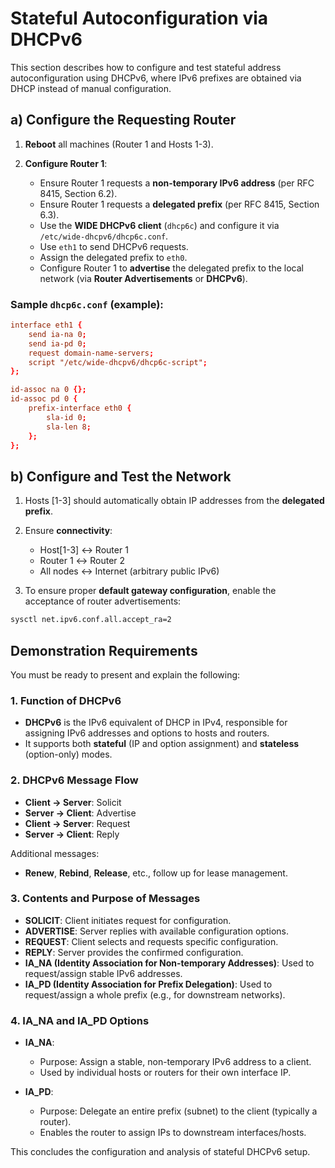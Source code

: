 # Stateful Autoconfiguration via DHCPv6

This section describes how to configure and test stateful address autoconfiguration using DHCPv6, where IPv6 prefixes are obtained via DHCP instead of manual configuration.

## a) Configure the Requesting Router

1. **Reboot** all machines (Router 1 and Hosts 1-3).
2. **Configure Router 1**:

   * Ensure Router 1 requests a **non-temporary IPv6 address** (per RFC 8415, Section 6.2).
   * Ensure Router 1 requests a **delegated prefix** (per RFC 8415, Section 6.3).
   * Use the **WIDE DHCPv6 client** (`dhcp6c`) and configure it via `/etc/wide-dhcpv6/dhcp6c.conf`.
   * Use `eth1` to send DHCPv6 requests.
   * Assign the delegated prefix to `eth0`.
   * Configure Router 1 to **advertise** the delegated prefix to the local network (via **Router Advertisements** or **DHCPv6**).

### Sample `dhcp6c.conf` (example):

```conf
interface eth1 {
    send ia-na 0;
    send ia-pd 0;
    request domain-name-servers;
    script "/etc/wide-dhcpv6/dhcp6c-script";
};

id-assoc na 0 {};
id-assoc pd 0 {
    prefix-interface eth0 {
        sla-id 0;
        sla-len 8;
    };
};
```

## b) Configure and Test the Network

1. Hosts \[1-3] should automatically obtain IP addresses from the **delegated prefix**.
2. Ensure **connectivity**:

   * Host\[1-3] ↔ Router 1
   * Router 1 ↔ Router 2
   * All nodes ↔ Internet (arbitrary public IPv6)
3. To ensure proper **default gateway configuration**, enable the acceptance of router advertisements:

```sh
sysctl net.ipv6.conf.all.accept_ra=2
```

## Demonstration Requirements

You must be ready to present and explain the following:

### 1. Function of DHCPv6

* **DHCPv6** is the IPv6 equivalent of DHCP in IPv4, responsible for assigning IPv6 addresses and options to hosts and routers.
* It supports both **stateful** (IP and option assignment) and **stateless** (option-only) modes.

### 2. DHCPv6 Message Flow

* **Client → Server**: Solicit
* **Server → Client**: Advertise
* **Client → Server**: Request
* **Server → Client**: Reply

Additional messages:

* **Renew**, **Rebind**, **Release**, etc., follow up for lease management.

### 3. Contents and Purpose of Messages

* **SOLICIT**: Client initiates request for configuration.
* **ADVERTISE**: Server replies with available configuration options.
* **REQUEST**: Client selects and requests specific configuration.
* **REPLY**: Server provides the confirmed configuration.
* **IA\_NA (Identity Association for Non-temporary Addresses)**: Used to request/assign stable IPv6 addresses.
* **IA\_PD (Identity Association for Prefix Delegation)**: Used to request/assign a whole prefix (e.g., for downstream networks).

### 4. IA\_NA and IA\_PD Options

* **IA\_NA**:

  * Purpose: Assign a stable, non-temporary IPv6 address to a client.
  * Used by individual hosts or routers for their own interface IP.

* **IA\_PD**:

  * Purpose: Delegate an entire prefix (subnet) to the client (typically a router).
  * Enables the router to assign IPs to downstream interfaces/hosts.

This concludes the configuration and analysis of stateful DHCPv6 setup.

